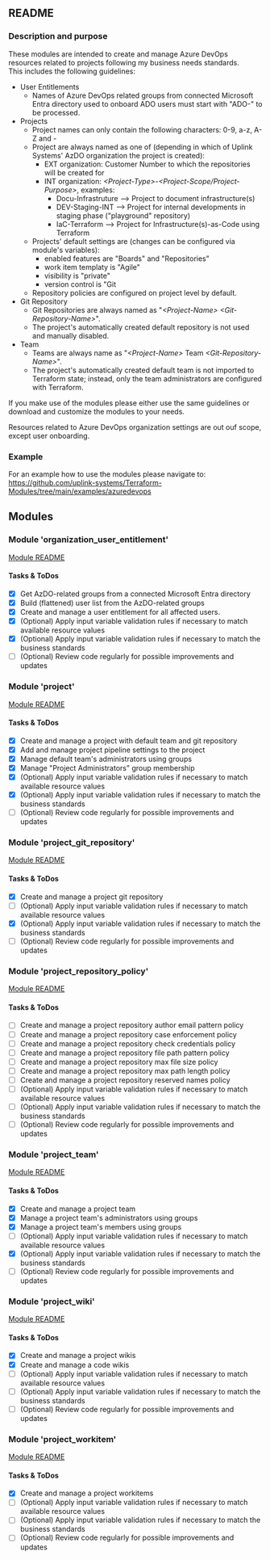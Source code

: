 ## README

### Description and purpose

These modules are intended to create and manage Azure DevOps resources related to projects following my business needs standards.  
This includes the following guidelines:  
* User Entitlements
  * Names of Azure DevOps related groups from connected Microsoft Entra directory used to onboard ADO users must start with "ADO-" to be processed.  
* Projects
  * Project names can only contain the following characters: 0-9, a-z, A-Z and -
  * Project are always named as one of (depending in which of Uplink Systems' AzDO organization the project is created):
    * EXT organization: Customer Number to which the repositories will be created for  
    * INT organization: <i>&lt;Project-Type&gt;</i>-<i>&lt;Project-Scope/Project-Purpose&gt;</i>, examples:  
      * Docu-Infrastruture --> Project to document infrastructure(s)  
      * DEV-Staging-INT --> Project for internal developments in staging phase ("playground" repository)  
      * IaC-Terraform --> Project for Infrastructure(s)-as-Code using Terraform  
  * Projects' default settings are (changes can be configured via module's variables):
    * enabled features are "Boards" and "Repositories"  
    * work item templaty is "Agile"  
    * visibility is "private"  
    * version control is "Git  
  * Repository policies are configured on project level by default.  
* Git Repository
  * Git Repositories are always named as "<i>&lt;Project-Name&gt;</i> <i>&lt;Git-Repository-Name&gt;</i>".
  * The project's automatically created default repository is not used and manually disabled.
* Team
  * Teams are always name as "<i>&lt;Project-Name&gt;</i> Team <i>&lt;Git-Repository-Name&gt;</i>".
  * The project's automatically created default team is not imported to Terraform state; instead, only the team administrators are configured with Terraform.
  
If you make use of the modules please either use the same guidelines or download and customize the modules to your needs.  
  
Resources related to Azure DevOps organization settings are out ouf scope, except user onboarding.  

### Example

For an example how to use the modules please navigate to:  
https://github.com/uplink-systems/Terraform-Modules/tree/main/examples/azuredevops  

## Modules

### Module 'organization_user_entitlement'

[Module README](organization_user_entitlement/README.md)  

#### Tasks & ToDos

- [x] Get AzDO-related groups from a connected Microsoft Entra directory
- [x] Build (flattened) user list from the AzDO-related groups
- [x] Create and manage a user entitlement for all affected users.
- [X] \(Optional) Apply input variable validation rules if necessary to match available resource values
- [X] \(Optional) Apply input variable validation rules if necessary to match the business standards
- [ ] \(Optional) Review code regularly for possible improvements and updates

### Module 'project'

[Module README](project/README.md)  

#### Tasks & ToDos

- [x] Create and manage a project with default team and git repository
- [x] Add and manage project pipeline settings to the project
- [x] Manage default team's administrators using groups
- [x] Manage "Project Administrators" group membership
- [X] \(Optional) Apply input variable validation rules if necessary to match available resource values
- [X] \(Optional) Apply input variable validation rules if necessary to match the business standards
- [ ] \(Optional) Review code regularly for possible improvements and updates

### Module 'project_git_repository'

[Module README](project_git_repository/README.md)  

#### Tasks & ToDos

- [x] Create and manage a project git repository
- [ ] \(Optional) Apply input variable validation rules if necessary to match available resource values
- [X] \(Optional) Apply input variable validation rules if necessary to match the business standards
- [ ] \(Optional) Review code regularly for possible improvements and updates

### Module 'project_repository_policy'

[Module README](project_repository_policy/README.md)

#### Tasks & ToDos

- [ ] Create and manage a project repository author email pattern policy
- [ ] Create and manage a project repository case enforcement policy
- [ ] Create and manage a project repository check credentials policy
- [ ] Create and manage a project repository file path pattern policy
- [ ] Create and manage a project repository max file size policy
- [ ] Create and manage a project repository max path length policy
- [ ] Create and manage a project repository reserved names policy
- [ ] \(Optional) Apply input variable validation rules if necessary to match available resource values
- [ ] \(Optional) Apply input variable validation rules if necessary to match the business standards
- [ ] \(Optional) Review code regularly for possible improvements and updates

### Module 'project_team'

[Module README](project_team/README.md)

#### Tasks & ToDos

- [x] Create and manage a project team
- [x] Manage a project team's administrators using groups
- [x] Manage a project team's members using groups
- [ ] \(Optional) Apply input variable validation rules if necessary to match available resource values
- [X] \(Optional) Apply input variable validation rules if necessary to match the business standards
- [ ] \(Optional) Review code regularly for possible improvements and updates

### Module 'project_wiki'

[Module README](project_wiki/README.md)

#### Tasks & ToDos

- [x] Create and manage a project wikis
- [x] Create and manage a code wikis
- [ ] \(Optional) Apply input variable validation rules if necessary to match available resource values
- [ ] \(Optional) Apply input variable validation rules if necessary to match the business standards
- [ ] \(Optional) Review code regularly for possible improvements and updates

### Module 'project_workitem'

[Module README](project_workitem/README.md)

#### Tasks & ToDos

- [x] Create and manage a project workitems
- [ ] \(Optional) Apply input variable validation rules if necessary to match available resource values
- [ ] \(Optional) Apply input variable validation rules if necessary to match the business standards
- [ ] \(Optional) Review code regularly for possible improvements and updates
